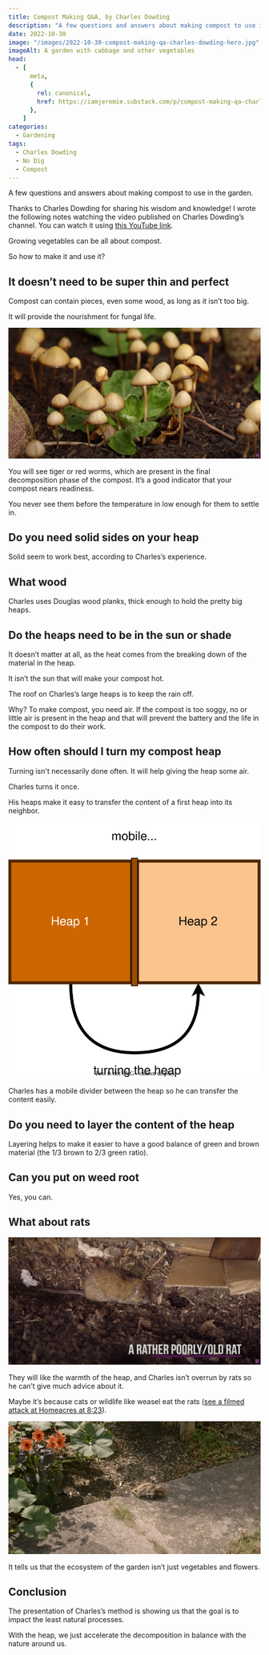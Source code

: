 ```yaml
---
title: Compost Making Q&A, by Charles Dowding
description: "A few questions and answers about making compost to use in the garden."
date: 2022-10-30
image: "/images/2022-10-30-compost-making-qa-charles-dowding-hero.jpg"
imageAlt: A garden with cabbage and other vegetables
head:
  - [
      meta,
      {
        rel: canonical,
        href: https://iamjeremie.substack.com/p/compost-making-qa-charles-dowding,
      },
    ]
categories:
  - Gardening
tags:
  - Charles Dowding
  - No Dig
  - Compost
---
```


A few questions and answers about making compost to use in the garden.

Thanks to Charles Dowding for sharing his wisdom and knowledge! I wrote the following notes watching the video published on Charles Dowding’s channel. You can watch it using [this YouTube link](https://www.youtube.com/watch?v=BIV4lljN6Aw).

Growing vegetables can be all about compost.

So how to make it and use it?

## It doesn’t need to be super thin and perfect

Compost can contain pieces, even some wood, as long as it isn’t too big.

It will provide the nourishment for fungal life.

![Mushrooms among vegetables](images/mushrooms-among-vegetables.jpg "Credits: image taken from Charles Dowding’s vlog")

You will see tiger or red worms, which are present in the final decomposition phase of the compost. It’s a good indicator that your compost nears readiness.

You never see them before the temperature in low enough for them to settle in.

## Do you need solid sides on your heap

Solid seem to work best, according to Charles’s experience.

## What wood

Charles uses Douglas wood planks, thick enough to hold the pretty big heaps.

## Do the heaps need to be in the sun or shade

It doesn’t matter at all, as the heat comes from the breaking down of the material in the heap.

It isn’t the sun that will make your compost hot.

The roof on Charles’s large heaps is to keep the rain off.

Why? To make compost, you need air. If the compost is too soggy, no or little air is present in the heap and that will prevent the battery and the life in the compost to do their work.

## How often should I turn my compost heap

Turning isn't necessarily done often. It will help giving the heap some air.

Charles turns it once.

His heaps make it easy to transfer the content of a first heap into its neighbor.

![2-heap view from the top with an arrow representing the turning](diagrams/heap-setup.drawio.svg)

Charles has a mobile divider between the heap so he can transfer the content easily.

## Do you need to layer the content of the heap

Layering helps to make it easier to have a good balance of green and brown material (the 1/3 brown to 2/3 green ratio).

## Can you put on weed root

Yes, you can.

## What about rats

![A rat on compost in a heap](images/a-rat.jpg "Credits: image taken from Charles Dowding’s vlog")

They will like the warmth of the heap, and Charles isn’t overrun by rats so he can’t give much advice about it.

Maybe it’s because cats or wildlife like weasel eat the rats ([see a filmed attack at Homeacres at 8:23](https://youtu.be/BIV4lljN6Aw?t=503)).

![A weasel attacking and killing a rat](images/weasel-attacking-a-rat.jpg "Credits: image taken from Charles Dowding’s vlog")

It tells us that the ecosystem of the garden isn’t just vegetables and flowers.

## Conclusion

The presentation of Charles’s method is showing us that the goal is to impact the least natural processes.

With the heap, we just accelerate the decomposition in balance with the nature around us.
